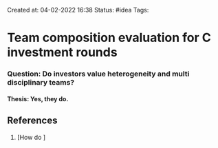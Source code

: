 Created at: 04-02-2022 16:38
Status: #idea
Tags:

# Team composition evaluation for C investment rounds

### Question: Do investors value heterogeneity and multi disciplinary teams?

#### Thesis: Yes, they do.

## References
1.  [How do ]
